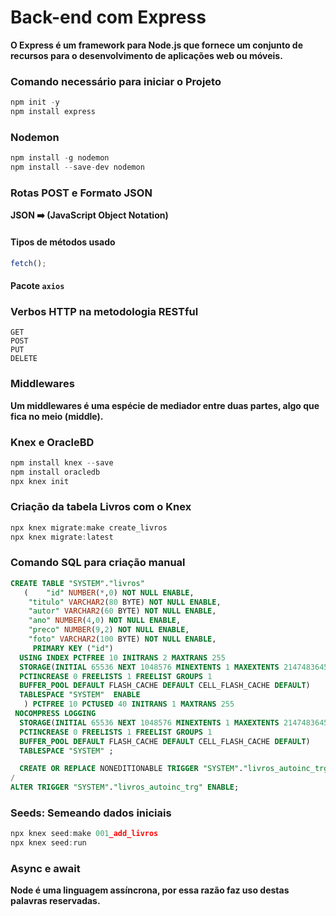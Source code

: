 # Back-end com Express

**O Express é um framework para Node.js que fornece um conjunto de recursos para o desenvolvimento de aplicações web ou móveis.**

### Comando necessário para iniciar o Projeto

```js
npm init -y
npm install express
```



### Nodemon

```js
npm install -g nodemon
npm install --save-dev nodemon
```



### Rotas POST e Formato JSON

**JSON :arrow_right: (JavaScript Object Notation)**



#### Tipos de métodos usado

```js
fetch();
```

#### Pacote <code>axios</code>



### Verbos HTTP na metodologia RESTful

```http
GET
POST
PUT
DELETE
```



### Middlewares

**Um middlewares é uma espécie de mediador entre duas partes, algo que fica no meio (middle).**



### Knex e OracleBD

```js
npm install knex --save
npm install oracledb
npx knex init
```



### Criação da tabela Livros com o Knex

```js
npx knex migrate:make create_livros
npx knex migrate:latest
```



### Comando SQL para criação manual

```sql
CREATE TABLE "SYSTEM"."livros" 
   (	"id" NUMBER(*,0) NOT NULL ENABLE, 
	"titulo" VARCHAR2(80 BYTE) NOT NULL ENABLE, 
	"autor" VARCHAR2(60 BYTE) NOT NULL ENABLE, 
	"ano" NUMBER(4,0) NOT NULL ENABLE, 
	"preco" NUMBER(9,2) NOT NULL ENABLE, 
	"foto" VARCHAR2(100 BYTE) NOT NULL ENABLE, 
	 PRIMARY KEY ("id")
  USING INDEX PCTFREE 10 INITRANS 2 MAXTRANS 255 
  STORAGE(INITIAL 65536 NEXT 1048576 MINEXTENTS 1 MAXEXTENTS 2147483645
  PCTINCREASE 0 FREELISTS 1 FREELIST GROUPS 1
  BUFFER_POOL DEFAULT FLASH_CACHE DEFAULT CELL_FLASH_CACHE DEFAULT)
  TABLESPACE "SYSTEM"  ENABLE
   ) PCTFREE 10 PCTUSED 40 INITRANS 1 MAXTRANS 255 
 NOCOMPRESS LOGGING
  STORAGE(INITIAL 65536 NEXT 1048576 MINEXTENTS 1 MAXEXTENTS 2147483645
  PCTINCREASE 0 FREELISTS 1 FREELIST GROUPS 1
  BUFFER_POOL DEFAULT FLASH_CACHE DEFAULT CELL_FLASH_CACHE DEFAULT)
  TABLESPACE "SYSTEM" ;

  CREATE OR REPLACE NONEDITIONABLE TRIGGER "SYSTEM"."livros_autoinc_trg" BEFORE INSERT on "livros"  for each row  declare  checking number := 1;  begin    if (:new."id" is null) then      while checking >= 1 loop        select "livros_seq".nextval into :new."id" from dual;        select count("id") into checking from "livros"        where "id" = :new."id";      end loop;    end if;  end;
/
ALTER TRIGGER "SYSTEM"."livros_autoinc_trg" ENABLE;

```



### Seeds: Semeando dados iniciais

```js
npx knex seed:make 001_add_livros
npx knex seed:run
```



### Async e await

**Node é uma linguagem assíncrona, por essa razão faz uso destas palavras reservadas.**
